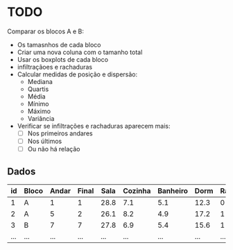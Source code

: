 # TODO
Comparar os blocos A e B:
* Os tamasnhos de cada bloco
* Criar uma nova coluna com o tamanho total
* Usar os boxplots de cada bloco
* infiltraçãoes e rachaduras
* Calcular medidas de posição e dispersão:
    * Mediana
    * Quartis
    * Média
    * Mínimo
    * Máximo
    * Variância
* Verificar se infiltrações e rachaduras aparecem mais:
    * [ ] Nos primeiros andares
    * [ ] Nos últimos
    * [ ] Ou não há relação

## Dados
|  id | Bloco | Andar | Final | Sala | Cozinha | Banheiro | Dorm | Rachadura | Infitr |
| --- | ----- | ----- | ----- | ---- | ------- | -------- | ---- | --------- | ------ |
| 1 | A | 1 | 1 | 28.8 | 7.1 | 5.1 | 12.3 | 0 | 1 |
| 2 | A | 5 | 2 | 26.1 | 8.2 | 4.9 | 17.2 | 1 | 1 |
| 3 | B | 7 | 7 | 27.8 | 6.9 | 5.4 | 15.6 | 1 | 0 |
| ... | ... | ... | ... | ... | ... | ... | ... | ... | ... |
